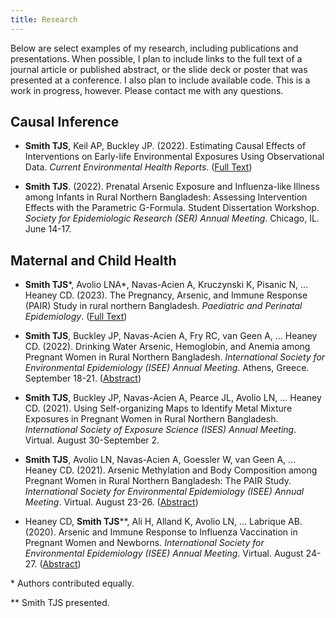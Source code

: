 ```yaml
---
title: Research
---
```

Below are select examples of my research, including publications and presentations. When possible, I plan to include links to the full text of a journal article or published abstract, or the slide deck or poster that was presented at a conference. I also plan to include available code. This is a work in progress, however. Please contact me with any questions.

## Causal Inference

* **Smith TJS**, Keil AP, Buckley JP. (2022). Estimating Causal Effects of Interventions on Early-life Environmental Exposures Using Observational Data. *Current Environmental Health Reports*. ([Full Text](https://www.tylerjssmith.com/uploads/Smith_et_al_2022_EstimatingCausalEffects.pdf))

* **Smith TJS**. (2022). Prenatal Arsenic Exposure and Influenza-like Illness among Infants in Rural Northern Bangladesh: Assessing Intervention Effects with the Parametric G-Formula. Student Dissertation Workshop. *Society for Epidemiologic Research (SER) Annual Meeting*. Chicago, IL. June 14-17.

## Maternal and Child Health

* **Smith TJS**\*, Avolio LNA\*, Navas-Acien A, Kruczynski K, Pisanic N, ... Heaney CD. (2023). The Pregnancy, Arsenic, and Immune Response (PAIR) Study in rural northern Bangladesh. *Paediatric and Perinatal Epidemiology*. ([Full Text](https://doi.org/10.1111/ppe.12949))

* **Smith TJS**, Buckley JP, Navas-Acien A, Fry RC, van Geen A, ... Heaney CD. (2022). Drinking Water Arsenic, Hemoglobin, and Anemia among Pregnant Women in Rural Northern Bangladesh. *International Society for Environmental Epidemiology (ISEE) Annual Meeting*. Athens, Greece. September 18-21. ([Abstract](https://doi.org/10.1289/isee.2022.P-1210))

* **Smith TJS**, Buckley JP, Navas-Acien A, Pearce JL, Avolio LN, ... Heaney CD. (2021). Using Self-organizing Maps to Identify Metal Mixture Exposures in Pregnant Women in Rural Northern Bangladesh. *International Society of Exposure Science (ISES) Annual Meeting*. Virtual. August 30-September 2.

* **Smith TJS**, Avolio LN, Navas-Acien A, Goessler W, van Geen A, ... Heaney CD. (2021). Arsenic Methylation and Body Composition among Pregnant Women in Rural Northern Bangladesh: The PAIR Study. *International Society for Environmental Epidemiology (ISEE) Annual Meeting*. Virtual. August 23-26. ([Abstract](https://doi.org/10.1289/isee.2021.O-LT-043))

* Heaney CD, **Smith TJS**\**, Ali H, Alland K, Avolio LN, ... Labrique AB. (2020). Arsenic and Immune Response to Influenza Vaccination in Pregnant Women and Newborns. *International Society for Environmental Epidemiology (ISEE) Annual Meeting*. Virtual. August 24-27. ([Abstract](https://doi.org/10.1289/isee.2020.virtual.P-0537))

\* Authors contributed equally.

\** Smith TJS presented.

